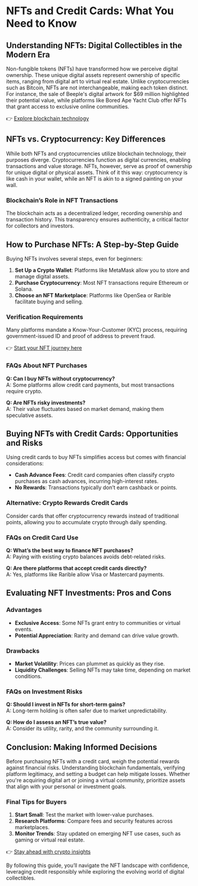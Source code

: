# NFTs and Credit Cards: What You Need to Know  

## Understanding NFTs: Digital Collectibles in the Modern Era  

Non-fungible tokens (NFTs) have transformed how we perceive digital ownership. These unique digital assets represent ownership of specific items, ranging from digital art to virtual real estate. Unlike cryptocurrencies such as Bitcoin, NFTs are not interchangeable, making each token distinct. For instance, the sale of Beeple's digital artwork for $69 million highlighted their potential value, while platforms like Bored Ape Yacht Club offer NFTs that grant access to exclusive online communities.  

👉 [Explore blockchain technology](https://bit.ly/okx-bonus)  

## NFTs vs. Cryptocurrency: Key Differences  

While both NFTs and cryptocurrencies utilize blockchain technology, their purposes diverge. Cryptocurrencies function as digital currencies, enabling transactions and value storage. NFTs, however, serve as proof of ownership for unique digital or physical assets. Think of it this way: cryptocurrency is like cash in your wallet, while an NFT is akin to a signed painting on your wall.  

### Blockchain’s Role in NFT Transactions  
The blockchain acts as a decentralized ledger, recording ownership and transaction history. This transparency ensures authenticity, a critical factor for collectors and investors.  

## How to Purchase NFTs: A Step-by-Step Guide  

Buying NFTs involves several steps, even for beginners:  

1. **Set Up a Crypto Wallet**: Platforms like MetaMask allow you to store and manage digital assets.  
2. **Purchase Cryptocurrency**: Most NFT transactions require Ethereum or Solana.  
3. **Choose an NFT Marketplace**: Platforms like OpenSea or Rarible facilitate buying and selling.  

### Verification Requirements  
Many platforms mandate a Know-Your-Customer (KYC) process, requiring government-issued ID and proof of address to prevent fraud.  

👉 [Start your NFT journey here](https://bit.ly/okx-bonus)  

### FAQs About NFT Purchases  
**Q: Can I buy NFTs without cryptocurrency?**  
A: Some platforms allow credit card payments, but most transactions require crypto.  

**Q: Are NFTs risky investments?**  
A: Their value fluctuates based on market demand, making them speculative assets.  

## Buying NFTs with Credit Cards: Opportunities and Risks  

Using credit cards to buy NFTs simplifies access but comes with financial considerations:  

- **Cash Advance Fees**: Credit card companies often classify crypto purchases as cash advances, incurring high-interest rates.  
- **No Rewards**: Transactions typically don’t earn cashback or points.  

### Alternative: Crypto Rewards Credit Cards  
Consider cards that offer cryptocurrency rewards instead of traditional points, allowing you to accumulate crypto through daily spending.  

### FAQs on Credit Card Use  
**Q: What’s the best way to finance NFT purchases?**  
A: Paying with existing crypto balances avoids debt-related risks.  

**Q: Are there platforms that accept credit cards directly?**  
A: Yes, platforms like Rarible allow Visa or Mastercard payments.  

## Evaluating NFT Investments: Pros and Cons  

### Advantages  
- **Exclusive Access**: Some NFTs grant entry to communities or virtual events.  
- **Potential Appreciation**: Rarity and demand can drive value growth.  

### Drawbacks  
- **Market Volatility**: Prices can plummet as quickly as they rise.  
- **Liquidity Challenges**: Selling NFTs may take time, depending on market conditions.  

### FAQs on Investment Risks  
**Q: Should I invest in NFTs for short-term gains?**  
A: Long-term holding is often safer due to market unpredictability.  

**Q: How do I assess an NFT’s true value?**  
A: Consider its utility, rarity, and the community surrounding it.  

## Conclusion: Making Informed Decisions  

Before purchasing NFTs with a credit card, weigh the potential rewards against financial risks. Understanding blockchain fundamentals, verifying platform legitimacy, and setting a budget can help mitigate losses. Whether you're acquiring digital art or joining a virtual community, prioritize assets that align with your personal or investment goals.  

### Final Tips for Buyers  
1. **Start Small**: Test the market with lower-value purchases.  
2. **Research Platforms**: Compare fees and security features across marketplaces.  
3. **Monitor Trends**: Stay updated on emerging NFT use cases, such as gaming or virtual real estate.  

👉 [Stay ahead with crypto insights](https://bit.ly/okx-bonus)  

By following this guide, you’ll navigate the NFT landscape with confidence, leveraging credit responsibly while exploring the evolving world of digital collectibles.